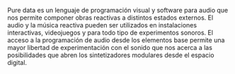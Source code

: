 Pure data es un lenguaje de programación visual y software para audio que nos permite componer obras reactivas a distintos estados externos. El audio  y la música reactiva pueden ser utilizados en instalaciones interactivas, videojuegos y para todo tipo de experimentos sonoros.  El acceso a la programación de audio desde los elementos base permite una mayor libertad de experimentación con el sonido que nos acerca a las posibilidades que abren los sintetizadores modulares desde el espacio digital.
